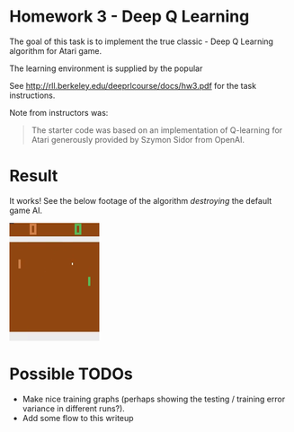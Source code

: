 # Homework 3 - Deep Q Learning

The goal of this task is to implement the true classic - Deep Q Learning
algorithm for Atari game.

The learning environment is supplied by the popular

See http://rll.berkeley.edu/deeprlcourse/docs/hw3.pdf for the task 
instructions.

Note from instructors was:

> The starter code was based on an implementation of Q-learning for Atari
> generously provided by Szymon Sidor from OpenAI.


# Result
It works! See the below footage of the algorithm _destroying_ the default 
game AI.

![Pong video](pong-video.gif)


# Possible TODOs
- Make nice training graphs (perhaps showing the testing / training error
  variance in different runs?).
- Add some flow to this writeup

